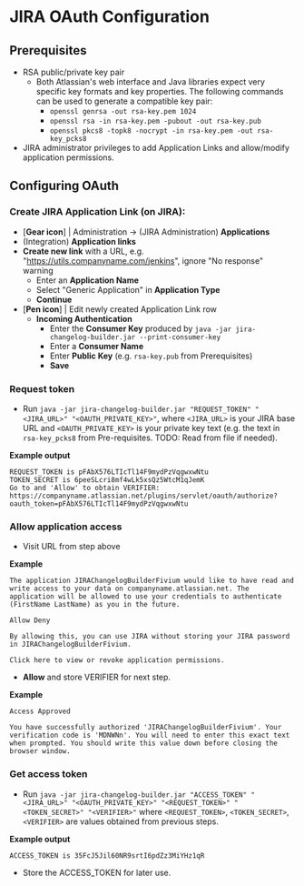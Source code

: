 JIRA OAuth Configuration
========================

Prerequisites
--------------
* RSA public/private key pair
  * Both Atlassian's web interface and Java libraries expect very specific key formats and key properties. The following commands can be used to generate a compatible key pair:
    * `openssl genrsa -out rsa-key.pem 1024`
    * `openssl rsa -in rsa-key.pem -pubout -out rsa-key.pub`
    * `openssl pkcs8 -topk8 -nocrypt -in rsa-key.pem -out rsa-key_pcks8`
* JIRA administrator privileges to add Application Links and allow/modify application permissions.

Configuring OAuth
-----------------
### Create JIRA Application Link (on JIRA):
* [**Gear icon**] | Administration -> (JIRA Administration) **Applications**
* (Integration) **Application links**
* **Create new link** with a URL, e.g. "https://utils.companyname.com/jenkins", ignore "No response" warning
  * Enter an **Application Name**
  * Select "Generic Application" in **Application Type**
  * **Continue**
* [**Pen icon**] | Edit newly created Application Link row
  * **Incoming Authentication**
    * Enter the **Consumer Key** produced by `java -jar jira-changelog-builder.jar --print-consumer-key`
    * Enter a **Consumer Name**
    * Enter **Public Key** (e.g. `rsa-key.pub` from Prerequisites)
    * **Save**
    
### Request token
* Run `java -jar jira-changelog-builder.jar "REQUEST_TOKEN" "<JIRA_URL>" "<OAUTH_PRIVATE_KEY>"`, where `<JIRA_URL>` is your JIRA base URL and `<OAUTH_PRIVATE_KEY>` is your private key text (e.g. the text in `rsa-key_pcks8` from Pre-requisites. TODO: Read from file if needed).

**Example output**
```
REQUEST_TOKEN is pFAbX576LTIcTl14F9mydPzVqgwxwNtu
TOKEN_SECRET is 6peeSLcri8mf4wLk5xsQz5WtcM1qJemK
Go to and 'Allow' to obtain VERIFIER:
https://companyname.atlassian.net/plugins/servlet/oauth/authorize?oauth_token=pFAbX576LTIcTl14F9mydPzVqgwxwNtu
```

### Allow application access
* Visit URL from step above

**Example**
```
The application JIRAChangelogBuilderFivium would like to have read and write access to your data on companyname.atlassian.net. The application will be allowed to use your credentials to authenticate (FirstName LastName) as you in the future.

Allow Deny

By allowing this, you can use JIRA without storing your JIRA password in JIRAChangelogBuilderFivium.

Click here to view or revoke application permissions.
```
* **Allow** and store VERIFIER for next step.

**Example**
```
Access Approved

You have successfully authorized 'JIRAChangelogBuilderFivium'. Your verification code is 'MDNWNn'. You will need to enter this exact text when prompted. You should write this value down before closing the browser window.
```

### Get access token

* Run `java -jar jira-changelog-builder.jar "ACCESS_TOKEN" "<JIRA_URL>" "<OAUTH_PRIVATE_KEY>" "<REQUEST_TOKEN>" "<TOKEN_SECRET>" "<VERIFIER>"` where `<REQUEST_TOKEN>`, `<TOKEN_SECRET>`, `<VERIFIER>` are values obtained from previous steps.

**Example output**
```
ACCESS_TOKEN is 35FcJ5Jil60NR9srtI6pdZz3MiYHz1qR
```

* Store the ACCESS_TOKEN for later use.

